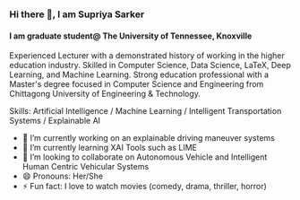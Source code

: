 ### Hi there 👋, I am Supriya Sarker
#### I am graduate student@ The University of Tennessee, Knoxville

Experienced Lecturer with a demonstrated history of working in the higher education industry. Skilled in Computer Science, Data Science, LaTeX, Deep Learning, and Machine Learning. Strong education professional with a Master's degree focused in Computer Science and Engineering from Chittagong University of Engineering & Technology. 

Skills: Artificial Intelligence / Machine Learning / Intelligent Transportation Systems / Explainable AI

- 🔭 I’m currently working on an explainable driving maneuver systems 
- 🌱 I’m currently learning XAI Tools such as LIME 
- 👯 I’m looking to collaborate on Autonomous Vehicle and Intelligent Human Centric Vehicular Systems 
- 😄 Pronouns: Her/She 
- ⚡ Fun fact: I love to watch movies (comedy, drama, thriller, horror) 
